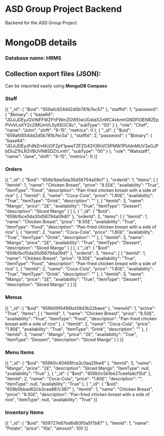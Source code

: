 # ASD Group Project Backend
Backend for the ASD Group Project

# MongoDB details
### Database name: HRMS
## Collection export files (JSON):
Can be imported easily using <b>MongoDB Compass</b>

### Staff
[{
  "_id": {
    "$oid": "659afc824dd2d0b781b7ec57"
  },
  "staffId": 1,
  "password": {
    "$binary": {
      "base64": "JDJiJDEyJGVINFFWZFhFWmZGWElwUGdidXZnWC4xbmhGNDFlOENRZEpPVnVLeXY2c2lMUmVLSy9SOC8u",
      "subType": "00"
    }
  },
  "role": "Chef",
  "name": "John",
  "shift": "9-15",
  "metrics": 0
},
{
  "_id": {
    "$oid": "659afd554dd2d0b781b7ec5a"
  },
  "staffId": 2,
  "password": {
    "$binary": {
      "base64": "JDJiJDEyJFdNZmNUOFZpY1pweTZFZG43YjRhVC5PMW1PUldnMUV3aGJPbDluZ1hLR2VBUVN6SDZrLmth",
      "subType": "00"
    }
  },
  "role": "Waitstaff",
  "name": "Jane",
  "shift": "9-15",
  "metrics": 0
}]
### Orders
[{
  "_id": {
    "$oid": "659b1bbe5da30d56794a09cf"
  },
  "orderId": 1,
  "items": [
    {
      "itemId": 1,
      "name": "Chicken Breast",
      "price": "8.50£",
      "availability": "True",
      "itemType": "Food",
      "description": "Pan-fried chicken breast with a side of rice"
    },
    {
      "itemId": 2,
      "name": "Coca-Cola",
      "price": "1.80£",
      "availability": "True",
      "itemType": "Drink",
      "description": ""
    },
    {
      "itemId": 3,
      "name": "Mango",
      "price": "2£",
      "availability": "True",
      "itemType": "Dessert",
      "description": "Sliced Mango"
    }
  ]
},
{
  "_id": {
    "$oid": "659b1bce5da30d56794a09d0"
  },
  "orderId": 2,
  "items": [
    {
      "itemId": 1,
      "name": "Chicken Breast",
      "price": "8.50£",
      "availability": "True",
      "itemType": "Food",
      "description": "Pan-fried chicken breast with a side of rice"
    },
    {
      "itemId": 2,
      "name": "Coca-Cola",
      "price": "1.80£",
      "availability": "True",
      "itemType": "Drink",
      "description": ""
    },
    {
      "itemId": 3,
      "name": "Mango",
      "price": "2£",
      "availability": "True",
      "itemType": "Dessert",
      "description": "Sliced Mango"
    }
  ]
},
{
  "_id": {
    "$oid": "659b1bcf5da30d56794a09d1"
  },
  "orderId": 3,
  "items": [
    {
      "itemId": 1,
      "name": "Chicken Breast",
      "price": "8.50£",
      "availability": "True",
      "itemType": "Food",
      "description": "Pan-fried chicken breast with a side of rice"
    },
    {
      "itemId": 2,
      "name": "Coca-Cola",
      "price": "1.80£",
      "availability": "True",
      "itemType": "Drink",
      "description": ""
    },
    {
      "itemId": 3,
      "name": "Mango",
      "price": "2£",
      "availability": "True",
      "itemType": "Dessert",
      "description": "Sliced Mango"
    }
  ]
}]
### Menus
[{
  "_id": {
    "$oid": "659b09f9496bd38d3b22baee"
  },
  "menuId": 1,
  "active": "True",
  "items": [
    {
      "itemId": 1,
      "name": "Chicken Breast",
      "price": "8.50£",
      "availability": "True",
      "itemType": "Food",
      "description": "Pan-fried chicken breast with a side of rice"
    },
    {
      "itemId": 2,
      "name": "Coca-Cola",
      "price": "1.80£",
      "availability": "True",
      "itemType": "Drink",
      "description": ""
    },
    {
      "itemId": 3,
      "name": "Mango",
      "price": "2£",
      "availability": "True",
      "itemType": "Dessert",
      "description": "Sliced Mango"
    }
  ]
}]
### Menu Items
[{
  "_id": {
    "$oid": "659b0c40468fca3c0aa25be6"
  },
  "itemId": 3,
  "name": "Mango",
  "price": "2£",
  "description": "Sliced Mango",
  "itemType": null,
  "availability": "True"
},
{
  "_id": {
    "$oid": "659b0c5b1be27ceefadcf15d"
  },
  "itemId": 2,
  "name": "Coca-Cola",
  "price": "1.80£",
  "description": "",
  "itemType": null,
  "availability": "True"
},
{
  "_id": {
    "$oid": "659b0bbad62cb3cea887c387"
  },
  "itemId": 1,
  "name": "Chicken Breast",
  "price": "8.50£",
  "description": "Pan-fried chicken breast with a side of rice",
  "itemType": null,
  "availability": "True"
}]
### Inventory Items
[{
  "_id": {
    "$oid": "659727e87bd6d93f0a5f7b87"
  },
  "itemId": 1,
  "name": "Potato",
  "price": "10p",
  "amount": 100
}]

